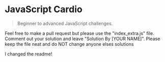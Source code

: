 # JavaScript Cardio

> Beginner to advanced JavaScript challenges. 

Feel free to make a pull request but please use the "index_extra.js" file. Comment out your solution and leave "Solution By [YOUR NAME]". Please keep the file neat and do NOT change anyone elses solutions

I changed the readme!

